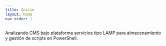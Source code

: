 ```yaml
---
title: Inicio
layout: home
nav_order: 1
---
```

Analizando CMS bajo plataforma servicios tipo LAMP para almacenamiento y gestión de scripts en PowerShell.
